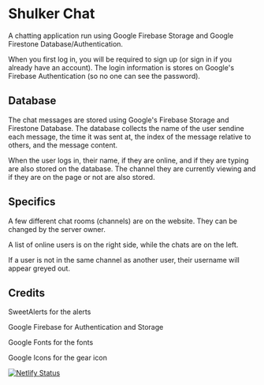# Shulker Chat

A chatting application run using Google Firebase Storage and Google Firestone Database/Authentication.

When you first log in, you will be required to sign up (or sign in if you already have an account).
The login information is stores on Google's Firebase Authentication (so no one can see the password).

## Database

The chat messages are stored using Google's Firebase Storage and Firestone Database.
The database collects the name of the user sendine each message, the time it was sent at, the index of the message relative to others, and the message content.

When the user logs in, their name, if they are online, and if they are typing are also stored on the database.
The channel they are currently viewing and if they are on the page or not are also stored.

## Specifics

A few different chat rooms (channels) are on the website. They can be changed by the server owner.

A list of online users is on the right side, while the chats are on the left.

If a user is not in the same channel as another user, their username will appear greyed out.

## Credits

SweetAlerts for the alerts

Google Firebase for Authentication and Storage

Google Fonts for the fonts

Google Icons for the gear icon

[![Netlify Status](https://api.netlify.com/api/v1/badges/aa11da4d-d428-4f1e-b033-a4aec5ed5785/deploy-status)](https://app.netlify.com/sites/eduworkshop/deploys)
